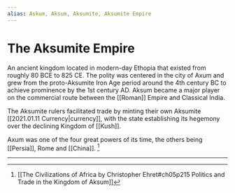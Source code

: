 ```yaml
---
alias: Askum, Aksum, Aksumite, Aksumite Empire
---
```


# The Aksumite Empire

An ancient kingdom located in modern-day Ethopia that existed from roughly 80 BCE to 825 CE. The polity was centered in the city of Axum and grew from the proto-Aksumite Iron Age period around the 4th century BC to achieve prominence by the 1st century AD. Aksum became a major player on the commercial route between the [[Roman]] Empire and Classical India. 

The Aksumite rulers facilitated trade by minting their own Aksumite [[2021.01.11 Currency|currency]], with the state establishing its hegemony over the declining Kingdom of [[Kush]]. 

Axum was one of the four great powers of its time, the others being [[Persia]], Rome and [[China]]. [^1]

---

[^1]: [[The Civilizations of Africa by Christopher Ehret#ch05p215 Politics and Trade in the Kingdom of Aksum]]
